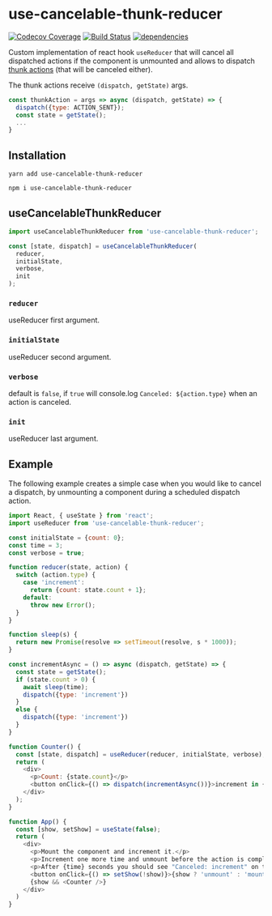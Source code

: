 # use-cancelable-thunk-reducer

[![Codecov Coverage](https://img.shields.io/codecov/c/github/pedrobern/react-hook-use-cancelable-thunk-reducer/master.svg?style=flat-square)](https://codecov.io/gh/pedrobern/react-hook-use-cancelable-thunk-reducer/)
[![Build Status](https://travis-ci.com/pedrobern/react-hook-use-cancelable-thunk-reducer.svg?branch=master)](https://travis-ci.com/pedrobern/react-hook-use-cancelable-thunk-reducer)
[![dependencies](https://david-dm.org/pedrobern/react-hook-use-cancelable-thunk-reducer.svg)](https://github.com/pedrobern/react-hook-use-cancelable-thunk-reducer)

Custom implementation of react hook `useReducer` that will cancel all dispatched actions if the component is unmounted and allows to dispatch [thunk actions](https://github.com/reduxjs/redux-thunk) (that will be canceled either).

The thunk actions receive `(dispatch, getState)` args.

```javascript
const thunkAction = args => async (dispatch, getState) => {
  dispatch({type: ACTION_SENT});
  const state = getState();
  ...
}
```

## Installation

```
yarn add use-cancelable-thunk-reducer

npm i use-cancelable-thunk-reducer
```

## useCancelableThunkReducer

```javascript
import useCancelableThunkReducer from 'use-cancelable-thunk-reducer';

const [state, dispatch] = useCancelableThunkReducer(
  reducer,
  initialState,
  verbose,
  init
);

```

### `reducer`

useReducer first argument.

### `initialState`
useReducer second argument.

### `verbose`
default is `false`, if `true` will console.log `Canceled: ${action.type}` when an action is canceled.

### `init`
useReducer last argument.

## Example

The following example creates a simple case when you would like to cancel a dispatch, by unmounting a component during a scheduled dispatch action.

```javascript
import React, { useState } from 'react';
import useReducer from 'use-cancelable-thunk-reducer';

const initialState = {count: 0};
const time = 3;
const verbose = true;

function reducer(state, action) {
  switch (action.type) {
    case 'increment':
      return {count: state.count + 1};
    default:
      throw new Error();
  }
}

function sleep(s) {
  return new Promise(resolve => setTimeout(resolve, s * 1000));
}

const incrementAsync = () => async (dispatch, getState) => {
  const state = getState();
  if (state.count > 0) {
    await sleep(time);
    dispatch({type: 'increment'})
  }
  else {
    dispatch({type: 'increment'})
  }
}

function Counter() {
  const [state, dispatch] = useReducer(reducer, initialState, verbose);
  return (
    <div>
      <p>Count: {state.count}</p>
      <button onClick={() => dispatch(incrementAsync())}>increment in {time} seconds</button>
    </div>
  );
}

function App() {
  const [show, setShow] = useState(false);
  return (
    <div>
      <p>Mount the component and increment it.</p>
      <p>Increment one more time and unmount before the action is completed.</p>
      <p>After {time} seconds you should see "Canceled: increment" on the console.</p>
      <button onClick={() => setShow(!show)}>{show ? 'unmount' : 'mount'}</button>
      {show && <Counter />}
    </div>
  )
}
```
